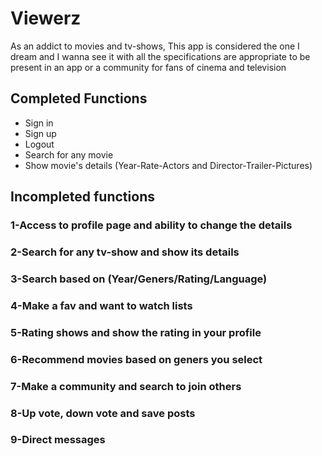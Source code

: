 # Viewerz
As an addict to movies and tv-shows, This app is considered the one I dream and I wanna see it with all the specifications are appropriate to be present in an app or a community for fans of cinema and television
## Completed Functions
* Sign in
* Sign up
* Logout
* Search for any movie
* Show movie's details (Year-Rate-Actors and Director-Trailer-Pictures)

## Incompleted functions

<h3> 1-Access to profile page and ability to change the details

<h3> 2-Search for any tv-show and show its details

<h3> 3-Search based on (Year/Geners/Rating/Language)

<h3> 4-Make a fav and want to watch lists
 
<h3> 5-Rating shows and show the rating in your profile

<h3> 6-Recommend movies based on geners you select

<h3> 7-Make a community and search to join others

<h3> 8-Up vote, down vote and save posts

<h3> 9-Direct messages
